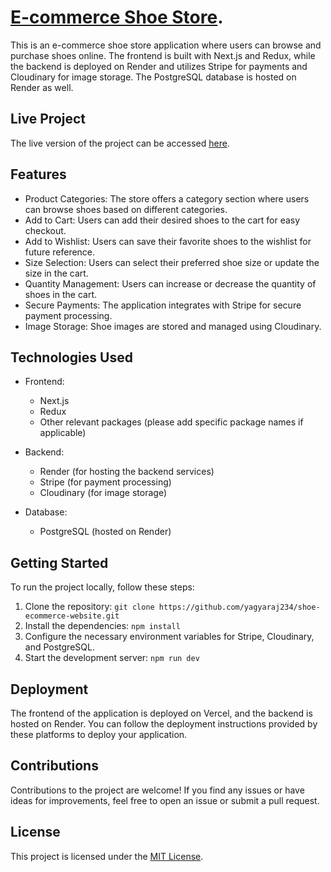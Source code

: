 # [E-commerce Shoe Store](https://shoeup.vercel.app/).


</p>
This is an e-commerce shoe store application where users can browse and purchase shoes online. The frontend is built with Next.js and Redux, while the backend is deployed on Render and utilizes Stripe for payments and Cloudinary for image storage. The PostgreSQL database is hosted on Render as well.

## Live Project

The live version of the project can be accessed [here](https://shoeup.vercel.app/).

## Features

- Product Categories: The store offers a category section where users can browse shoes based on different categories.
- Add to Cart: Users can add their desired shoes to the cart for easy checkout.
- Add to Wishlist: Users can save their favorite shoes to the wishlist for future reference.
- Size Selection: Users can select their preferred shoe size or update the size in the cart.
- Quantity Management: Users can increase or decrease the quantity of shoes in the cart.
- Secure Payments: The application integrates with Stripe for secure payment processing.
- Image Storage: Shoe images are stored and managed using Cloudinary.

## Technologies Used

- Frontend:

  - Next.js
  - Redux
  - Other relevant packages (please add specific package names if applicable)

- Backend:

  - Render (for hosting the backend services)
  - Stripe (for payment processing)
  - Cloudinary (for image storage)

- Database:

  - PostgreSQL (hosted on Render)

## Getting Started

To run the project locally, follow these steps:

1.  Clone the repository: `git clone https://github.com/yagyaraj234/shoe-ecommerce-website.git`
2.  Install the dependencies: `npm install`
3.  Configure the necessary environment variables for Stripe, Cloudinary, and PostgreSQL.
4.  Start the development server: `npm run dev`

## Deployment

The frontend of the application is deployed on Vercel, and the backend is hosted on Render. You can follow the deployment instructions provided by these platforms to deploy your application.

## Contributions

Contributions to the project are welcome! If you find any issues or have ideas for improvements, feel free to open an issue or submit a pull request.

## License

This project is licensed under the [MIT License](https://opensource.org/licenses/MIT).
